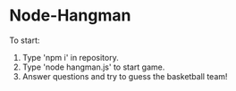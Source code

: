# Node-Hangman

To start:
1. Type 'npm i' in repository.
2. Type 'node hangman.js' to start game.
3. Answer questions and try to guess the basketball team! 
